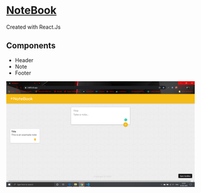 
# [NoteBook](http://bit.ly/note12book)
Created with React.Js

## Components
* Header
* Note
* Footer

![Image](images\img.png)
